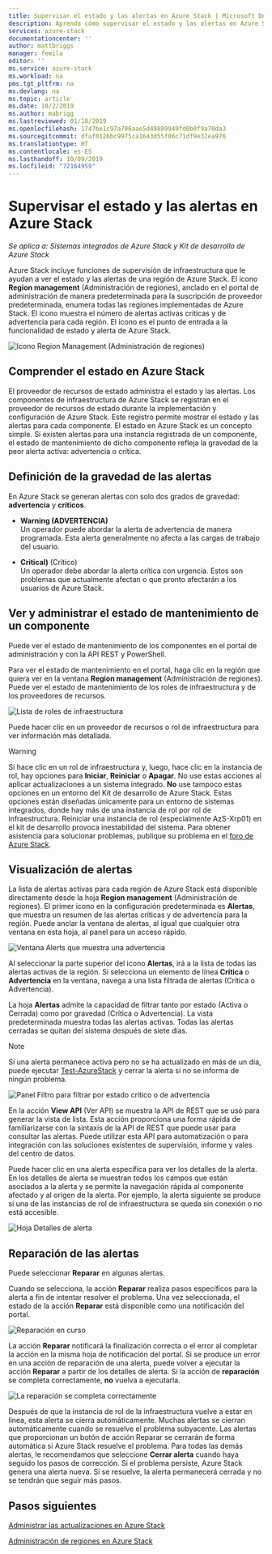 ```yaml
---
title: Supervisar el estado y las alertas en Azure Stack | Microsoft Docs
description: Aprenda cómo supervisar el estado y las alertas en Azure Stack.
services: azure-stack
documentationcenter: ''
author: mattbriggs
manager: femila
editor: ''
ms.service: azure-stack
ms.workload: na
pms.tgt_pltfrm: na
ms.devlang: na
ms.topic: article
ms.date: 10/2/2019
ms.author: mabrigg
ms.lastreviewed: 01/18/2019
ms.openlocfilehash: 1747be1c97a706aae5d49889949fd0b0f9a70da3
ms.sourcegitcommit: dfaf0126bc9975ca1643d55f06c71df9e32ea976
ms.translationtype: HT
ms.contentlocale: es-ES
ms.lasthandoff: 10/09/2019
ms.locfileid: "72164959"
---
```

# <a name="monitor-health-and-alerts-in-azure-stack"></a>Supervisar el estado y las alertas en Azure Stack

*Se aplica a: Sistemas integrados de Azure Stack y Kit de desarrollo de Azure Stack*

Azure Stack incluye funciones de supervisión de infraestructura que le ayudan a ver el estado y las alertas de una región de Azure Stack. El icono **Region management** (Administración de regiones), anclado en el portal de administración de manera predeterminada para la suscripción de proveedor predeterminada, enumera todas las regiones implementadas de Azure Stack. El icono muestra el número de alertas activas críticas y de advertencia para cada región. El icono es el punto de entrada a la funcionalidad de estado y alerta de Azure Stack.

![Icono Region Management (Administración de regiones)](media/azure-stack-monitor-health/image1.png)

## <a name="understand-health-in-azure-stack"></a>Comprender el estado en Azure Stack

El proveedor de recursos de estado administra el estado y las alertas. Los componentes de infraestructura de Azure Stack se registran en el proveedor de recursos de estado durante la implementación y configuración de Azure Stack. Este registro permite mostrar el estado y las alertas para cada componente. El estado en Azure Stack es un concepto simple. Si existen alertas para una instancia registrada de un componente, el estado de mantenimiento de dicho componente refleja la gravedad de la peor alerta activa: advertencia o crítica.

## <a name="alert-severity-definition"></a>Definición de la gravedad de las alertas

En Azure Stack se generan alertas con solo dos grados de gravedad: **advertencia** y **críticos**.

- **Warning (ADVERTENCIA)**  
  Un operador puede abordar la alerta de advertencia de manera programada. Esta alerta generalmente no afecta a las cargas de trabajo del usuario.

- **Critical)** (Crítico)  
  Un operador debe abordar la alerta crítica con urgencia. Estos son problemas que actualmente afectan o que pronto afectarán a los usuarios de Azure Stack.


## <a name="view-and-manage-component-health-state"></a>Ver y administrar el estado de mantenimiento de un componente

Puede ver el estado de mantenimiento de los componentes en el portal de administración y con la API REST y PowerShell.

Para ver el estado de mantenimiento en el portal, haga clic en la región que quiera ver en la ventana **Region management** (Administración de regiones). Puede ver el estado de mantenimiento de los roles de infraestructura y de los proveedores de recursos.

![Lista de roles de infraestructura](media/azure-stack-monitor-health/image2.png)

Puede hacer clic en un proveedor de recursos o rol de infraestructura para ver información más detallada.

> [!WARNING]  
> Si hace clic en un rol de infraestructura y, luego, hace clic en la instancia de rol, hay opciones para **Iniciar**, **Reiniciar** o **Apagar**. No use estas acciones al aplicar actualizaciones a un sistema integrado. **No** use tampoco estas opciones en un entorno del Kit de desarrollo de Azure Stack. Estas opciones están diseñadas únicamente para un entorno de sistemas integrados, donde hay más de una instancia de rol por rol de infraestructura. Reiniciar una instancia de rol (especialmente AzS-Xrp01) en el kit de desarrollo provoca inestabilidad del sistema. Para obtener asistencia para solucionar problemas, publique su problema en el [foro de Azure Stack](https://aka.ms/azurestackforum).
>

## <a name="view-alerts"></a>Visualización de alertas

La lista de alertas activas para cada región de Azure Stack está disponible directamente desde la hoja **Region management** (Administración de regiones). El primer icono en la configuración predeterminada es **Alertas**, que muestra un resumen de las alertas críticas y de advertencia para la región. Puede anclar la ventana de alertas, al igual que cualquier otra ventana en esta hoja, al panel para un acceso rápido.

![Ventana Alerts que muestra una advertencia](media/azure-stack-monitor-health/image3.png)

Al seleccionar la parte superior del icono **Alertas**, irá a la lista de todas las alertas activas de la región. Si selecciona un elemento de línea **Crítica** o **Advertencia** en la ventana, navega a una lista filtrada de alertas (Crítica o Advertencia). 

La hoja **Alertas** admite la capacidad de filtrar tanto por estado (Activa o Cerrada) como por gravedad (Crítica o Advertencia). La vista predeterminada muestra todas las alertas activas. Todas las alertas cerradas se quitan del sistema después de siete días.

>[!Note]
>Si una alerta permanece activa pero no se ha actualizado en más de un día, puede ejecutar [Test-AzureStack](azure-stack-diagnostic-test.md) y cerrar la alerta si no se informa de ningún problema.

![Panel Filtro para filtrar por estado crítico o de advertencia](media/azure-stack-monitor-health/alert-view.png)

En la acción **View API** (Ver API) se muestra la API de REST que se usó para generar la vista de lista. Esta acción proporciona una forma rápida de familiarizarse con la sintaxis de la API de REST que puede usar para consultar las alertas. Puede utilizar esta API para automatización o para integración con las soluciones existentes de supervisión, informe y vales del centro de datos.

Puede hacer clic en una alerta específica para ver los detalles de la alerta. En los detalles de alerta se muestran todos los campos que están asociados a la alerta y se permite la navegación rápida al componente afectado y al origen de la alerta. Por ejemplo, la alerta siguiente se produce si una de las instancias de rol de infraestructura se queda sin conexión o no está accesible.  

![Hoja Detalles de alerta](media/azure-stack-monitor-health/alert-detail.png)

## <a name="repair-alerts"></a>Reparación de las alertas

Puede seleccionar **Reparar** en algunas alertas.

Cuando se selecciona, la acción **Reparar** realiza pasos específicos para la alerta a fin de intentar resolver el problema. Una vez seleccionada, el estado de la acción **Reparar** está disponible como una notificación del portal.

![Reparación en curso](media/azure-stack-monitor-health/repair-in-progress.png)

La acción **Reparar** notificará la finalización correcta o el error al completar la acción en la misma hoja de notificación del portal.  Si se produce un error en una acción de reparación de una alerta, puede volver a ejecutar la acción **Reparar** a partir de los detalles de alerta. Si la acción de **reparación** se completa correctamente, **no** vuelva a ejecutarla.

![La reparación se completa correctamente](media/azure-stack-monitor-health/repair-completed.png)

Después de que la instancia de rol de la infraestructura vuelve a estar en línea, esta alerta se cierra automáticamente. Muchas alertas se cierran automáticamente cuando se resuelve el problema subyacente. Las alertas que proporcionan un botón de acción Reparar se cerrarán de forma automática si Azure Stack resuelve el problema.  Para todas las demás alertas, le recomendamos que seleccione **Cerrar alerta** cuando haya seguido los pasos de corrección. Si el problema persiste, Azure Stack genera una alerta nueva. Si se resuelve, la alerta permanecerá cerrada y no se tendrán que seguir más pasos.

## <a name="next-steps"></a>Pasos siguientes

[Administrar las actualizaciones en Azure Stack](azure-stack-updates.md)

[Administración de regiones en Azure Stack](azure-stack-region-management.md)
